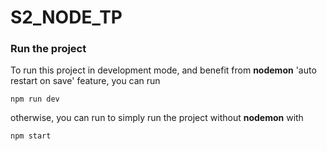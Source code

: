 # S2_NODE_TP

### Run the project

To run this project in development mode, and benefit from **nodemon** 'auto restart on save' feature, you can run

`npm run dev`

otherwise, you can run to simply run the project without **nodemon** with

`npm start`
